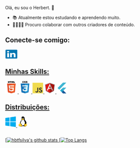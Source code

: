 Olá, eu sou o Herbert.  :vulcan_salute:

- :books:   Atualmente estou estudando e aprendendo muito.
- :family_woman_woman_boy_boy: Procuro colaborar com outros criadores de conteúdo.

## Conecte-se comigo:

<a href="https://www.linkedin.com/in/herbert-f-silva-33567153/" target="_blank">
  <img align="center" alt="herbert-linkedin" height="30" width="40" src="https://raw.githubusercontent.com/devicons/devicon/master/icons/linkedin/linkedin-original.svg" style="max-width:100%:">

 ## Minhas Skills:
 
 <img src="https://raw.githubusercontent.com/devicons/devicon/master/icons/html5/html5-original-wordmark.svg" alt="rails" width="40" height="40" style="max-width:100%;"></img>
 <img src="https://raw.githubusercontent.com/devicons/devicon/master/icons/css3/css3-original-wordmark.svg" alt="rails" width="40" height="40" style="max-width:100%;"></img>
 <img src="https://raw.githubusercontent.com/devicons/devicon/master/icons/javascript/javascript-original.svg" alt="rails" width="35" height="35" style="max-width:100%;"></img>
 <img src="https://raw.githubusercontent.com/devicons/devicon/master/icons/angularjs/angularjs-original.svg" alt="rails" width="35" height="35" style="max-width:100%;"></img>
 <img src="https://raw.githubusercontent.com/devicons/devicon/master/icons/flutter/flutter-original.svg" alt="rails" width="35" height="35" style="max-width:100%;"></img>
 
 ## Distribuições: 
 
 <img src="https://raw.githubusercontent.com/devicons/devicon/master/icons/windows8/windows8-original.svg" alt="rails" width="35" height="35" style="max-width:100%;"></img>
 <img src="https://raw.githubusercontent.com/devicons/devicon/master/icons/linux/linux-original.svg" alt="rails" width="35" height="35" style="max-width:100%;"></img>
 
  ##
[![hbtfsilva's github stats](https://github-readme-stats.vercel.app/api?username=hbtfsilva&show_icons=true&count_private=true&theme=radical)
[![Top Langs](https://github-readme-stats.vercel.app/api/top-langs/?username=hbtfsilva&layout=compact&show_icons=true&count_private=true&theme=radical&width="60")
